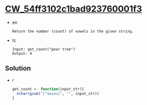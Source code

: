 # [CW_54ff3102c1bad923760001f3](https://www.codewars.com/kata/54ff3102c1bad923760001f3)

* en

  ```en
  Return the number (count) of vowels in the given string.
  ```

* tc

  ```tc
  Input: get_count("pear tree")
  Output: 4
  ```

## Solution

* r

  ```r
  get_count <- function(input_str){
    nchar(gsub("[^aeiou]", "", input_str))
  }
  ```
